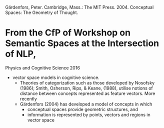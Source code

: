 Gärdenfors, Peter.
Cambridge, Mass.: The MIT Press. 2004.
Conceptual Spaces: The Geometry of Thought.

# From the CfP of Workshop on Semantic Spaces at the Intersection of NLP,
Physics and Cognitive Science 2016

* vector space models in cognitive science.
  * Theories of categorization such as those developed by Nosofsky (1986);
    Smith, Osherson, Rips, & Keane, (1988), utilise notions of
    distance between concepts represented as feature vectors. More recently
  * Gärdenfors (2004) has developed a model of concepts in which
    * conceptual spaces provide geometric structures, and
    * information is represented by points, vectors and regions in vector space
